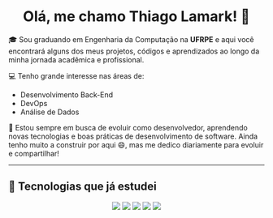 <h1 align="center">Olá, me chamo Thiago Lamark! 👋</h1>

🎓 Sou graduando em Engenharia da Computação na **UFRPE** e aqui você encontrará alguns dos meus projetos, códigos e aprendizados ao longo da minha jornada acadêmica e profissional.

💻 Tenho grande interesse nas áreas de:
- Desenvolvimento Back-End
- DevOps
- Análise de Dados

🧠 Estou sempre em busca de evoluir como desenvolvedor, aprendendo novas tecnologias e boas práticas de desenvolvimento de software. Ainda tenho muito a construir por aqui 😄, mas me dedico diariamente para evoluir e compartilhar!

---

## 🧰 Tecnologias que já estudei


<div align="center">
  <img src="https://img.shields.io/badge/Java-000?style=for-the-badge&logo=java&logoColor=white&labelColor=007396" />
  <img src="https://img.shields.io/badge/Python-000?style=for-the-badge&logo=python&logoColor=white&labelColor=3776AB" />
  <img src="https://img.shields.io/badge/HTML5-000?style=for-the-badge&logo=html5&logoColor=white&labelColor=E34F26" />
  <img src="https://img.shields.io/badge/CSS3-000?style=for-the-badge&logo=css3&logoColor=white&labelColor=1572B6" />
  <img src="https://img.shields.io/badge/JavaScript-000?style=for-the-badge&logo=javascript&logoColor=white&labelColor=F7DF1E" />
</div>
